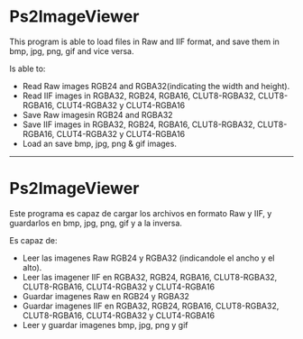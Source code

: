 # Ps2ImageViewer
This program is able to load files in Raw and IIF format, and save them in bmp, jpg, png, gif and vice versa.

Is able to:

-   Read Raw images RGB24 and RGBA32(indicating the width and height).
-   Read IIF images in RGBA32, RGB24, RGBA16, CLUT8-RGBA32, CLUT8-RGBA16, CLUT4-RGBA32 y CLUT4-RGBA16
-   Save Raw imagesin RGB24 and RGBA32
-   Save IIF images in RGBA32, RGB24, RGBA16, CLUT8-RGBA32, CLUT8-RGBA16, CLUT4-RGBA32 y CLUT4-RGBA16
-   Load an save bmp, jpg, png & gif images.

---
# Ps2ImageViewer

Este programa es capaz de cargar los archivos en formato Raw y IIF, y guardarlos en bmp, jpg, png, gif y a la inversa.

Es capaz de:

-   Leer las imagenes Raw RGB24 y RGBA32 (indicandole el ancho y el alto).
-   Leer las imagener IIF en RGBA32, RGB24, RGBA16, CLUT8-RGBA32, CLUT8-RGBA16, CLUT4-RGBA32 y CLUT4-RGBA16
-   Guardar imagenes Raw en RGB24 y RGBA32
-   Guardar imagenes IIF en RGBA32, RGB24, RGBA16, CLUT8-RGBA32, CLUT8-RGBA16, CLUT4-RGBA32 y CLUT4-RGBA16
-   Leer y guardar imagenes bmp, jpg, png y gif
